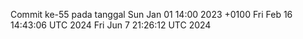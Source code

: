 Commit ke-55 pada tanggal Sun Jan 01 14:00 2023 +0100
Fri Feb 16 14:43:06 UTC 2024
Fri Jun  7 21:26:12 UTC 2024
